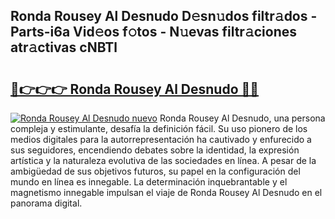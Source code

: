 ## Ronda Rousey Al Desnudo D𝚎sn𝚞dos filtr𝚊dos - Parts-i6a Vid𝚎os f𝚘tos - N𝚞evas filtr𝚊ciones atr𝚊ctivas cNBTl

# <h2><a href="http://mb93xf.tromn.icu/?c=Ronda+Rousey+Al+Desnudo">🔗👉👉👉 Ronda Rousey Al Desnudo 🔗🔗</a></h2>

[![Ronda Rousey Al Desnudo nuevo](https://i.imgur.com/pEAQMta.gif)](http://mb93xf.tromn.icu/?c=Ronda+Rousey+Al+Desnudo)
Ronda Rousey Al Desnudo, una persona compleja y estimulante, desafía la definición fácil. Su uso pionero de los medios digitales para la autorrepresentación ha cautivado y enfurecido a sus seguidores, encendiendo debates sobre la identidad, la expresión artística y la naturaleza evolutiva de las sociedades en línea. A pesar de la ambigüedad de sus objetivos futuros, su papel en la configuración del mundo en línea es innegable. La determinación inquebrantable y el magnetismo innegable impulsan el viaje de Ronda Rousey Al Desnudo en el panorama digital.
